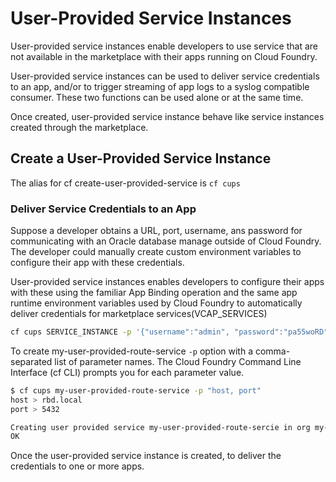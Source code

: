 # User-Provided Service Instances

User-provided service instances enable developers to use service that are not available in the marketplace with their apps running on Cloud Foundry.

User-provided service instances can be used to deliver service credentials to an app, and/or to trigger streaming of app logs to a syslog compatible consumer. These two functions can be used alone or at the same time.

Once created, user-provided service instance behave like service instances created through the marketplace.

## Create a User-Provided Service Instance
The alias for cf create-user-provided-service is `cf cups`

### Deliver Service Credentials to an App
Suppose a developer obtains a URL, port, username, ans password for communicating with an Oracle database manage outside of Cloud Foundry. The developer could manually create custom environment variables to configure their app with these credentials.

User-provided service instances enables developers to configure their apps with these using the familiar App Binding operation and the same app runtime environment variables used by Cloud Foundry to automatically deliver credentials for marketplace services(VCAP_SERVICES)

```bash
cf cups SERVICE_INSTANCE -p '{"username":"admin", "password":"pa55woRD"}'
```

To create my-user-provided-route-service `-p` option with a comma-separated list of parameter names. The Cloud Foundry Command Line Interface (cf CLI) prompts you for each parameter value.

```bash
$ cf cups my-user-provided-route-service -p "host, port"
host > rbd.local
port > 5432

Creating user provided service my-user-provided-route-sercie in org my-org / space my-space as user@example.com
OK
```
Once the user-provided service instance is created, to deliver the credentials to one or more apps.




